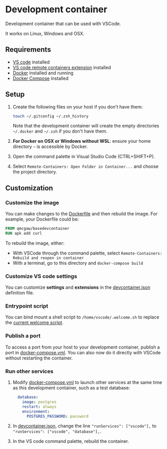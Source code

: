 # Development container

Development container that can be used with VSCode.

It works on Linux, Windows and OSX.

## Requirements

- [VS code](https://code.visualstudio.com/download) installed
- [VS code remote containers extension](https://marketplace.visualstudio.com/items?itemName=ms-vscode-remote.remote-containers) installed
- [Docker](https://www.docker.com/products/docker-desktop) installed and running
- [Docker Compose](https://docs.docker.com/compose/install/) installed

## Setup

1. Create the following files on your host if you don't have them:

    ```sh
    touch ~/.gitconfig ~/.zsh_history
    ```

    Note that the development container will create the empty directories `~/.docker` and `~/.ssh` if you don't have them.

1. **For Docker on OSX or Windows without WSL**: ensure your home directory `~` is accessible by Docker.
1. Open the command palette in Visual Studio Code (CTRL+SHIFT+P).
1. Select `Remote-Containers: Open Folder in Container...` and choose the project directory.

## Customization

### Customize the image

You can make changes to the [Dockerfile](Dockerfile) and then rebuild the image. For example, your Dockerfile could be:

```Dockerfile
FROM qmcgaw/basedevcontainer
RUN apk add curl
```

To rebuild the image, either:

- With VSCode through the command palette, select `Remote-Containers: Rebuild and reopen in container`
- With a terminal, go to this directory and `docker-compose build`

### Customize VS code settings

You can customize **settings** and **extensions** in the [devcontainer.json](devcontainer.json) definition file.

### Entrypoint script

You can bind mount a shell script to `/home/vscode/.welcome.sh` to replace the [current welcome script](shell/.welcome.sh).

### Publish a port

To access a port from your host to your development container, publish a port in [docker-compose.yml](docker-compose.yml). You can also now do it directly with VSCode without restarting the container.

### Run other services

1. Modify [docker-compose.yml](docker-compose.yml) to launch other services at the same time as this development container, such as a test database:

    ```yml
      database:
        image: postgres
        restart: always
        environment:
          POSTGRES_PASSWORD: password
    ```

1. In [devcontainer.json](devcontainer.json), change the line `"runServices": ["vscode"],` to `"runServices": ["vscode", "database"],`.
1. In the VS code command palette, rebuild the container.
